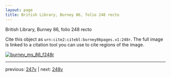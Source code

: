 ```yaml
---
layout: page
title: British Library, Burney 86, folio 248 recto
---
```


British Library, Burney 86, folio 248 recto

Cite this object as `urn:cite2:citebl:burney86pages.v1:248r`.  The full image is linked to a citation tool you can use to cite regions of the image.

[![burney_ms_86_f248r](http://www.homermultitext.org/iipsrv?IIIF=/project/homer/pyramidal/deepzoom/citebl/burney86imgs/v1/burney_ms_86_f248r.tif/full/800,/0/default.jpg)](http://www.homermultitext.org/ict2/?urn=urn:cite2:citebl:burney86imgs.v1:burney_ms_86_f248r) 

---

previous:  [247v](../247v/) | next: [248v](../248v/)